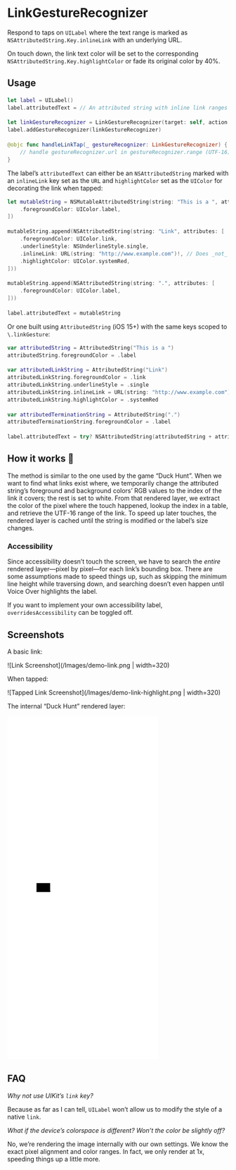 # LinkGestureRecognizer

Respond to taps on `UILabel` where the text range is marked as `NSAttributedString.Key.inlineLink` with an underlying URL.

On touch down, the link text color will be set to the corresponding `NSAttributedString.Key.highlightColor` or fade its original color by 40%.

## Usage

```swift
let label = UILabel()
label.attributedText = // An attributed string with inline link ranges

let linkGestureRecognizer = LinkGestureRecognizer(target: self, action: #selector(handleLinkTap))
label.addGestureRecognizer(linkGestureRecognizer)

@objc func handleLinkTap(_ gestureRecognizer: LinkGestureRecognizer) {
    // handle gestureRecognizer.url in gestureRecognizer.range (UTF-16)
}
```

The label’s `attributedText` can either be an `NSAttributedString` marked with an `inlineLink` key set as the `URL` and `highlightColor` set as the `UIColor` for decorating the link when tapped:

```swift
let mutableString = NSMutableAttributedString(string: "This is a ", attributes: [
    .foregroundColor: UIColor.label,
])

mutableString.append(NSAttributedString(string: "Link", attributes: [
    .foregroundColor: UIColor.link,
    .underlineStyle: NSUnderlineStyle.single,
    .inlineLink: URL(string: "http://www.example.com")!, // Does _not_ need to be a web URL
    .highlightColor: UIColor.systemRed,
]))

mutableString.append(NSAttributedString(string: ".", attributes: [
    .foregroundColor: UIColor.label,
]))

label.attributedText = mutableString
```

Or one built using `AttributedString` (iOS 15+) with the same keys scoped to `\.linkGesture`:

```swift
var attributedString = AttributedString("This is a ")
attributedString.foregroundColor = .label

var attributedLinkString = AttributedString("Link")
attributedLinkString.foregroundColor = .link
attributedLinkString.underlineStyle = .single
attributedLinkString.inlineLink = URL(string: "http://www.example.com")
attributedLinkString.highlightColor = .systemRed

var attributedTerminationString = AttributedString(".")
attributedTerminationString.foregroundColor = .label

label.attributedText = try? NSAttributedString(attributedString + attributedLinkString + attributedTerminationString, including: \.linkGesture)
```

## How it works 🦆

The method is similar to the one used by the game “Duck Hunt”. When we want to find what links exist where, we temporarily change the attributed string’s foreground and background colors’ RGB values to the index of the link it covers; the rest is set to white. From that rendered layer, we extract the color of the pixel where the touch happened, lookup the index in a table, and retrieve the UTF-16 range of the link. To speed up later touches, the rendered layer is cached until the string is modified or the label’s size changes.

### Accessibility

Since accessibility doesn’t touch the screen, we have to search the _entire_ rendered layer—pixel by pixel—for each link’s bounding box. There are some assumptions made to speed things up, such as skipping the minimum line height while traversing down, and searching doesn’t even happen until Voice Over highlights the label.

If you want to implement your own accessibility label, `overridesAccessibility` can be toggled off.

## Screenshots

A basic link:

![Link Screenshot](/Images/demo-link.png | width=320)

When tapped:

![Tapped Link Screenshot](/Images/demo-link-highlight.png | width=320)

The internal “Duck Hunt” rendered layer:

![Rendered Layer](/Images/demo-link-render.png)

## FAQ

_Why not use UIKit’s `link` key?_

Because as far as I can tell, `UILabel` won’t allow us to modify the style of a native `link`.

_What if the device’s colorspace is different? Won’t the color be slightly off?_

No, we’re rendering the image internally with our own settings. We know the exact pixel alignment and color ranges. In fact, we only render at 1x, speeding things up a little more.
